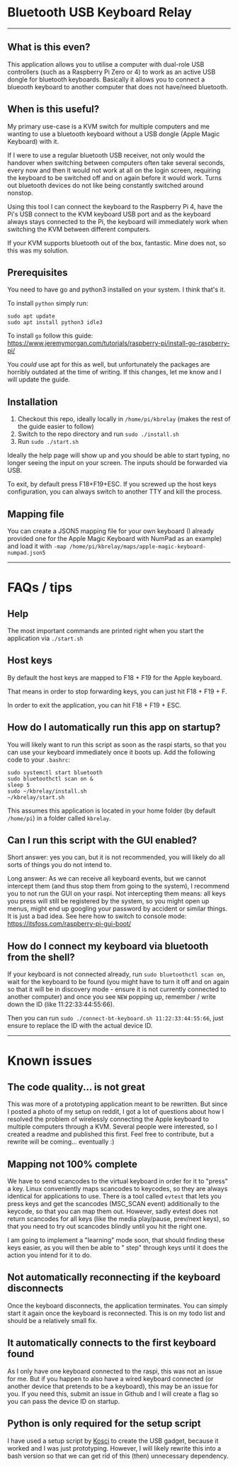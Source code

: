 # Bluetooth USB Keyboard Relay

---

## What is this even?

This application allows you to utilise a computer with dual-role USB controllers (such as a Raspberry Pi Zero or 4) to
work as an active USB dongle for bluetooth keyboards. Basically it allows you to connect a blueooth keyboard to another
computer that does not have/need bluetooth.

## When is this useful?

My primary use-case is a KVM switch for multiple computers and me wanting to use a bluetooth keyboard without a USB
dongle (Apple Magic Keyboard) with it.

If I were to use a regular bluetooth USB receiver, not only would the handover when switching between computers often
take several seconds, every now and then it would not work at all on the login screen, requiring the keyboard to be
switched off and on again before it would work. Turns out bluetooth devices do not like being constantly switched around
nonstop.

Using this tool I can connect the keyboard to the Raspberry Pi 4, have the Pi's USB connect to the KVM keyboard USB port
and as the keyboard always stays connected to the Pi, the keyboard will immediately work when switching the KVM between
different computers.

If your KVM supports bluetooth out of the box, fantastic. Mine does not, so this was my solution.

## Prerequisites

You need to have go and python3 installed on your system. I think that's it.

To install `python` simply run:

```
sudo apt update
sudo apt install python3 idle3
```

To install `go` follow this guide:
https://www.jeremymorgan.com/tutorials/raspberry-pi/install-go-raspberry-pi/

You *could* use apt for this as well, but unfortunately the packages are horribly outdated at the time of writing. If
this changes, let me know and I will update the guide.

## Installation

1. Checkout this repo, ideally locally in `/home/pi/kbrelay` (makes the rest of the guide easier to follow)
2. Switch to the repo directory and run `sudo ./install.sh`
3. Run `sudo ./start.sh`

Ideally the help page will show up and you should be able to start typing, no longer seeing the input on your screen.
The inputs should be forwarded via USB.

To exit, by default press F18+F19+ESC. If you screwed up the host keys configuration, you can always switch to another
TTY and kill the process.

## Mapping file

You can create a JSON5 mapping file for your own keyboard (I already provided one for the Apple Magic Keyboard with
NumPad as an example) and load it with `-map /home/pi/kbrelay/maps/apple-magic-keyboard-numpad.json5`

---

# FAQs / tips

## Help

The most important commands are printed right when you start the application via `./start.sh`

## Host keys

By default the host keys are mapped to F18 + F19 for the Apple keyboard.

That means in order to stop forwarding keys, you can just hit F18 + F19 + F.

In order to exit the application, you can hit F18 + F19 + ESC.

## How do I automatically run this app on startup?

You will likely want to run this script as soon as the raspi starts, so that you can use your keyboard immediately once
it boots up. Add the following code to your `.bashrc`:

```kbd_mode -u
sudo systemctl start bluetooth
sudo bluetoothctl scan on &
sleep 5
sudo ~/kbrelay/install.sh
~/kbrelay/start.sh
```

This assumes this application is located in your home folder (by default `/home/pi`) in a folder called `kbrelay`.

## Can I run this script with the GUI enabled?

Short answer: yes you can, but it is not recommended, you will likely do all sorts of things you do not intend to.

Long answer: As we can receive all keyboard events, but we cannot intercept them (and thus stop them from going to the
system), I recommend you to not run the GUI on your raspi. Not intercepting them means: all keys you press will still be
registered by the system, so you might open up menus, might end up googling your password by accident or similar things.
It is just a bad idea. See here how to switch to console mode: https://itsfoss.com/raspberry-pi-gui-boot/

## How do I connect my keyboard via bluetooth from the shell?

If your keyboard is not connected already, run `sudo bluetoothctl scan on`, wait for the keyboard to be found (you might
have to turn it off and on again so that it will be in discovery mode - ensure it is not currently connected to another
computer) and once you see `NEW` popping up, remember / write down the ID (like 11:22:33:44:55:66).

Then you can run `sudo ./connect-bt-keyboard.sh 11:22:33:44:55:66`, just ensure to replace the ID with the actual device
ID.

---

# Known issues

## The code quality... is not great

This was more of a prototyping application meant to be rewritten. But since I posted a photo of my setup on reddit, I
got a lot of questions about how I resolved the problem of wirelessly connecting the Apple keyboard to multiple
computers through a KVM. Several people were interested, so I created a readme and published this first. Feel free to
contribute, but a rewrite will be coming... eventually :)

## Mapping not 100% complete

We have to send scancodes to the virtual keyboard in order for it to "press" a key. Linux conveniently maps scancodes to
keycodes, so they are always identical for applications to use. There is a tool called `evtest` that lets you press keys
and get the scancodes (MSC_SCAN event) additionally to the keycode, so that you can map them out. However, sadly evtest
does not return scancodes for all keys (like the media play/pause, prev/next keys), so that you need to try out
scancodes blindly until you hit the right one.

I am going to implement a "learning" mode soon, that should finding these keys easier, as you will then be able to "
step" through keys until it does the action you intend for it to do.

## Not automatically reconnecting if the keyboard disconnects

Once the keyboard disconnects, the application terminates. You can simply start it again once the keyboard is
reconnected. This is on my todo list and should be a relatively small fix.

## It automatically connects to the first keyboard found

As I only have one keyboard connected to the raspi, this was not an issue for me. But if you happen to also have a wired
keyboard connected (or another device that pretends to be a keyboard), this may be an issue for you. If you need this,
submit an issue in Github and I will create a flag so you can pass the device ID on startup.

## Python is only required for the setup script

I have used a setup script by [Kosci](https://koscis.wordpress.com/2018/11/23/raspberry-pi-as-usb-gadget-part-1/) to
create the USB gadget, because it worked and I was just prototyping. However, I will likely rewrite this into a bash
version so that we can get rid of this (then) unnecessary dependency. 